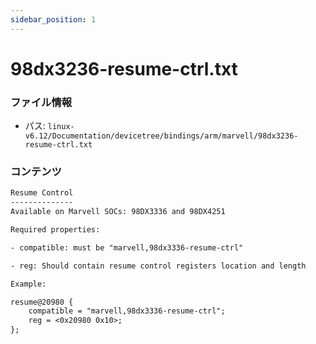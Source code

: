 ```yaml
---
sidebar_position: 1
---
```

# 98dx3236-resume-ctrl.txt

### ファイル情報

- パス: `linux-v6.12/Documentation/devicetree/bindings/arm/marvell/98dx3236-resume-ctrl.txt`

### コンテンツ

```txt
Resume Control
--------------
Available on Marvell SOCs: 98DX3336 and 98DX4251

Required properties:

- compatible: must be "marvell,98dx3336-resume-ctrl"

- reg: Should contain resume control registers location and length

Example:

resume@20980 {
	compatible = "marvell,98dx3336-resume-ctrl";
	reg = <0x20980 0x10>;
};

```
